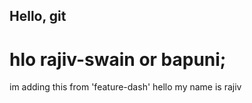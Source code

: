 ## Hello, git

# hlo rajiv-swain or bapuni;
im adding this from 'feature-dash'
 hello my name is rajiv